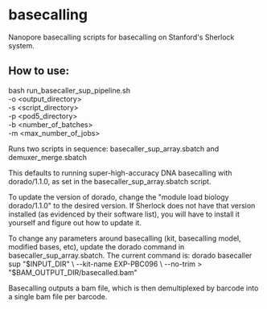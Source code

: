 # basecalling
Nanopore basecalling scripts for basecalling on Stanford's Sherlock system.

## How to use:  
bash run_basecaller_sup_pipeline.sh \
  -o <output_directory> \
  -s <script_directory> \
  -p <pod5_directory> \
  -b <number_of_batches> \
  -m <max_number_of_jobs>

Runs two scripts in sequence: basecaller_sup_array.sbatch and demuxer_merge.sbatch

This defaults to running super-high-accuracy DNA basecalling with dorado/1.1.0, as set in the basecaller_sup_array.sbatch script.

To update the version of dorado, change the "module load biology dorado/1.1.0" to the desired version. If Sherlock does not have that version installed (as evidenced by their software list), you will have to install it yourself and figure out how to update it.

To change any parameters around basecalling (kit, basecalling model, modified bases, etc), update the dorado command in basecaller_sup_array.sbatch. The current command is:
dorado basecaller sup "$INPUT_DIR" \
    --kit-name EXP-PBC096 \
    --no-trim > "$BAM_OUTPUT_DIR/basecalled.bam"

Basecalling outputs a bam file, which is then demultiplexed by barcode into a single bam file per barcode.
